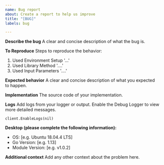 ```yaml
---
name: Bug report
about: Create a report to help us improve
title: "[BUG]"
labels: bug

---
```


**Describe the bug**
A clear and concise description of what the bug is.

**To Reproduce**
Steps to reproduce the behavior:
1. Used Environment Setup '...'
2. Used Library Method '....'
3. Used Input Parameters '....'

**Expected behavior**
A clear and concise description of what you expected to happen.

**Implementation**
The source code of your implementation.

**Logs**
Add logs from your logger or output. Enable the Debug Logger to view more detailed messages.
```
client.EnableLogs(nil)
```

**Desktop (please complete the following information):**
 - OS: [e.g. Ubuntu 18.04.4 LTS]
 - Go Version: [e.g. 1.13]
 - Module Version: [e.g. v1.0.2]

**Additional context**
Add any other context about the problem here.

